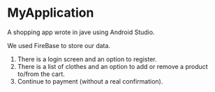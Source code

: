 # MyApplication
A shopping app wrote in jave using Android Studio.

We used FireBase to store our data.
1. There is a login screen and an option to register.
2. There is a list of clothes and an option to add or remove a product to/from the cart.
3. Continue to payment (without a real confirmation).
